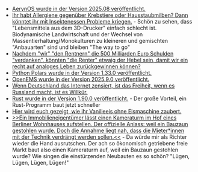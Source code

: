 * [AerynOS wurde in der Version 2025.08 veröffentlicht.](https://www.phoronix.com/news/AerynOS-2025.08-Released)
* [Ihr habt Allergiene gegenüber Krebstiere oder Hausstaubmilben? Dann könntet ihr mit Insektenessen Probleme kriegen.](https://www.deutschlandfunk.de/insekten-nahrungsmittel-futter-protein-100.html) - Schön zu sehen, dass "Lebensmittela aus dem 3D-Drucker" einfach schlecht ist. Biodynamische Landwirtschaft und der Wechsel von Massentierhaltung/Monokulturen zu kleineren und gemischten "Anbauarten" sind und bleiben "The way to go"
* [Nachdem "wir" "den Rentnern" die 500 Milliarden Euro Schulden "verdanken", könnten "die Renter" etwaig der Hebel sein, damit wir ein recht auf analoges Leben zurückgewinnen können?](https://www.borncity.com/blog/2025/08/31/wider-die-digitale-enshitification/)
* [Python Polars wurde in der Version 1.33.0 veröffentlicht.](https://github.com/pola-rs/polars/releases/tag/py-1.33.0)
* [OpenEMS wurde in der Version 2025.9.0 veröffentlicht.](https://github.com/OpenEMS/openems/releases/tag/2025.9.0)
* [Wenn Deutschland das Internet zensiert, ist das Freiheit, wenn es Russland macht, ist es Willkür.](https://tuxproject.de/blog/2025/09/medienkritik-in-kuerze-heute-rt-und-morgen-die-welt/)
* [Rust wurde in der Version 1.90.0 veröffentlicht.](https://blog.rust-lang.org/2025/09/01/rust-lld-on-1.90.0-stable/) - Der große Vorteil, ein Rust-Programm baut jetzt schneller
* [Hier wird euch gezeigt, wie ihr Vanilleeis ohne Eismaschine zaubert.](https://www.kostbarenatur.net/vanilleeis-selber-machen/)
* [>>Ein Immobilieneigentümer lässt einen Kameraturm im Hof eines Berliner Wohnhauses aufstellen. Der offizielle Anlass: weil ein Bauzaun gestohlen wurde. Doch die Annahme liegt nah, dass die Mieter*innen mit der Technik verdrängt werden sollen.<<](https://netzpolitik.org/2025/verdraengung-vor-dem-schlafzimmerfenster-steht-ein-kameraturm/) - Da würde mir als Richter wieder die Hand ausrutschen. Der ach so ökonomisch getriebene freie Markt baut also einen Kameraturm auf, weil ein Bauzaun gestohlen wurde? Wie singen die einstürzenden Neubauten es so schön? "Lügen, Lügen, Lügen, Lügen!"
